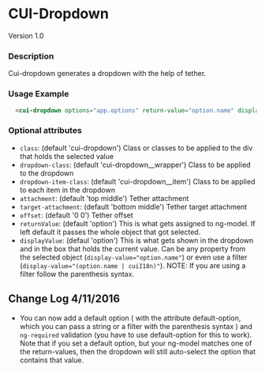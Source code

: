 # CUI-Dropdown
Version 1.0


### Description
Cui-dropdown generates a dropdown with the help of tether.

### Usage Example

```html
  <cui-dropdown options="app.options" return-value="option.name" display-value="(option.name | cuiI18n)" ng-model="app.selectedOption"></cui-dropdown>
```

### Optional attributes

 * `class`: (default 'cui-dropdown') Class or classes to be applied to the div that holds the selected value
 * `dropdown-class`: (default 'cui-dropdown__wrapper') Class to be applied to the dropdown
 * `dropdown-item-class`: (default 'cui-dropdown__item') Class to be applied to each item in the dropdown
 * `attachment`: (default 'top middle') Tether attachment
 * `target-attachment`: (default 'bottom middle') Tether target attachment
 * `offset`: (default '0 0') Tether offset
 * `returnValue`: (default 'option') This is what gets assigned to ng-model. If left default it passes the whole object that got selected.
 * `displayValue`: (defaul 'option') This is what gets shown in the dropdown and in the box that holds the current value. Can be any property from the selected object (`display-value="option.name"`) or even use a filter (`display-value="(option.name | cuiI18n)"`). NOTE: If you are using a filter follow the parenthesis syntax.

## Change Log 4/11/2016

 * You can now add a default option ( with the attribute default-option, which you can pass a string or a filter with the parenthesis syntax ) and `ng-required` validation (you have to use default-option for this to work). Note that if you set a default option, but your ng-model matches one of the return-values, then the dropdown will still auto-select the option that contains that value.
